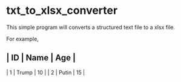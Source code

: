 # txt_to_xlsx_converter
This simple program will converts a structured text file to a xlsx file. 

For example,

| ID  |  Name  | Age |
----------------------
| 1   |  Trump |  10 |
| 2   |  Putin |  15 |
